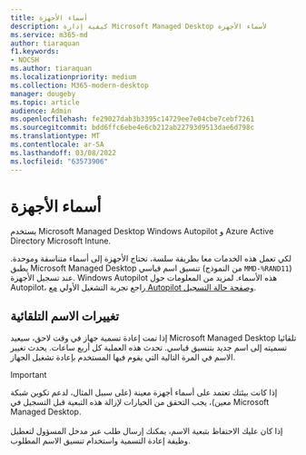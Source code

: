 ```yaml
---
title: أسماء الأجهزة
description: كيفية إدارة Microsoft Managed Desktop لأسماء الأجهزة
ms.service: m365-md
author: tiaraquan
f1.keywords:
- NOCSH
ms.author: tiaraquan
ms.localizationpriority: medium
ms.collection: M365-modern-desktop
manager: dougeby
ms.topic: article
audience: Admin
ms.openlocfilehash: fe29027dab3b3395c14729ee7e04cbe7cebf7261
ms.sourcegitcommit: bdd6ffc6ebe4e6cb212ab22793d9513dae6d798c
ms.translationtype: MT
ms.contentlocale: ar-SA
ms.lasthandoff: 03/08/2022
ms.locfileid: "63573906"
---
```

# <a name="device-names"></a>أسماء الأجهزة

يستخدم Microsoft Managed Desktop Windows Autopilot و Azure Active Directory Microsoft Intune.

لكي تعمل هذه الخدمات معا بطريقة سلسة، تحتاج الأجهزة إلى أسماء متناسقة وموحدة. يطبق Microsoft Managed Desktop تنسيق اسم قياسي (من النموذج `MMD-%RAND11`) عند تسجيل الأجهزة. Windows Autopilot هذه الأسماء. لمزيد من المعلومات حول Autopilot، راجع تجربة التشغيل الأولي [مع Autopilot وصفحة حالة التسجيل](../get-started/esp-first-run.md).

## <a name="automated-name-changes"></a>تغييرات الاسم التلقائية

إذا تمت إعادة تسمية جهاز في وقت لاحق، سيعيد Microsoft Managed Desktop تلقائيا تسميته إلى اسم جديد بتنسيق قياسي. تحدث هذه العملية كل أربع ساعات. يحدث تغيير الاسم في المرة التالية التي يقوم فيها المستخدم بإعادة تشغيل الجهاز.

> [!IMPORTANT]
> إذا كانت بيئتك تعتمد على أسماء أجهزة معينة (على سبيل المثال، لدعم تكوين شبكة معين)، يجب التحقق من الخيارات لإزالة هذه التبعية قبل التسجيل في Microsoft Managed Desktop.<br><br>إذا كان عليك الاحتفاظ بتبعية الاسم، يمكنك إرسال طلب عبر مدخل المسؤول لتعطيل وظيفة إعادة التسمية واستخدام تنسيق الاسم المطلوب.[](../working-with-managed-desktop/admin-support.md)
